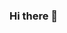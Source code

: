 ### Hi there 👋

<!--
**BraianLopez10/BraianLopez10** is a ✨ _special_ ✨ repository because its `README.md` (this file) appears on your GitHub profile.
### Hi there 👋

[![Anurag's GitHub stats](https://github-readme-stats.vercel.app/api?username=braianlopez10)](https://github.com/anuraghazra/github-readme-stats)

Here are some ideas to get you started:

- 🔭 I’m currently working on ...
- 🌱 I’m currently learning ...
- 👯 I’m looking to collaborate on ...
- 🤔 I’m looking for help with ...
- 💬 Ask me about ...
- 📫 How to reach me: ...
- 😄 Pronouns: ...
- ⚡ Fun fact: ...
-->
